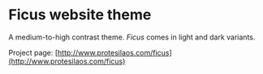 # Ficus website theme

A medium-to-high contrast theme. *Ficus* comes in light and dark variants.

Project page: [http://www.protesilaos.com/ficus](http://www.protesilaos.com/ficus)
